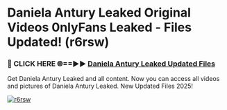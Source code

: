 # Daniela Antury Leaked Original Videos 0nlyFans Leaked - Files Updated! (r6rsw)

<h3>🔴 CLICK HERE 🌐==►► <a href="https://tinyurl.com/2jnfzry5" rel="nofollow">Daniela Antury Leaked Updated Files</a></h3>

Get Daniela Antury Leaked and all content. Now you can access all videos and pictures of Daniela Antury Leaked. New Updated Files 2025!

[![r6rsw](https://i.imgur.com/GyGTBgg.gif)](https://tinyurl.com/2jnfzry5)
